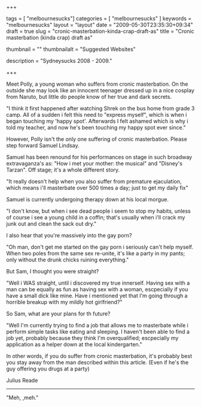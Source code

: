 
+++

tags = [ "melbournesucks"]
categories = [ "melbournesucks" ]
keywords = "melbournesucks"
layout = "layout"
date = "2009-05-30T23:35:30+09:34"
draft = true
slug = "cronic-masterbation-kinda-crap-draft-as"
title = "Cronic masterbation (kinda crap) draft as"

thumbnail = ""
thumbnailalt = "Suggested Websites"

description = "Sydneysucks 2008 - 2009."

+++

Meet Polly, a young woman who suffers from cronic masterbation. On the outside she may look like an innocent teenager dressed up in a nice cosplay from Naruto, but little do people know of her true and dark secrets.

"I think it first happened after watching Shrek on the bus home from grade 3 camp. All of a sudden i felt this need to "express myself", which is when i began touching my 'happy spot'. Afterwards I felt ashamed which is why i told my teacher, and now he's been touching my happy spot ever since."

However, Polly isn't the only one suffering of cronic masterbation. Please step forward Samuel Lindsay. 

Samuel has been renound for his performances on stage in such broadway extravaganza's as: "How i met your mother: the musical" and "Disney's Tarzan". Off stage; it's a whole different story.

"It really doesn't help when you also suffer from premature ejaculation, which means i'll masterbate over 500 times a day; just to get my daily fix"

Samuel is currently undergoing therapy down at his local morgue.

"I don't know, but when i see dead people i seem to stop my habits, unless of course i see a young child in a coffin; that's usually when i'll crack my junk out and clean the sack out dry." 

I also hear that you're massively into the gay porn?

"Oh man, don't get me started on the gay porn i seriously can't help myself. When two poles from the same sex re-unite, it's like a party in my pants; only without the drunk chicks ruining everything."

But Sam, I thought you were straight? 

"Well i WAS straight, until i discovered my true innerself. Having sex with a man can be equally as fun as having sex with a woman, escpecially if you have a small dick like mine. Have i mentioned yet that I'm going through a horrible breakup with my mildly hot girlfriend?"

So Sam, what are your plans for th future?

"Well I'm currently trying to find a job that allows me to masterbate while i perform simple tasks like eating and sleeping. I haven't been able to find a job yet, probably because they think I'm overqualified; escpecially my application as a helper down at the local kindergarten."

In other words, if you do suffer from cronic masterbation, it's probably best you stay away from the man described within this article. (Even if he's the guy offering you drugs at a party)

Julius Reade
_______________________________________________________

"Meh, ,meh." 